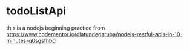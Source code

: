 # todoListApi

this is a nodejs beginning practice from https://www.codementor.io/olatundegaruba/nodejs-restful-apis-in-10-minutes-q0sgsfhbd
